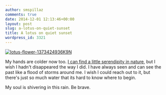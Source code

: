 ```yaml
---
author: smspillaz
comments: true
date: 2014-12-01 12:13:46+00:00
layout: post
slug: a-lotus-on-quiet-sunset
title: A lotus on quiet sunset
wordpress_id: 3321
---
```


[![lotus-flower-1373424936K9N](https://smspillaz.files.wordpress.com/2014/12/lotus-flower-1373424936k9n.jpg?w=300)](https://smspillaz.files.wordpress.com/2014/12/lotus-flower-1373424936k9n.jpg)

My hands are colder now too. [I can find a little serendipity in nature](https://www.youtube.com/watch?v=Ir3eFSGtfiU), but I wish I hadn't disappeared the way I did. I have always seen and can see the past like a flood of storms around me. I wish I could reach out to it, but there's just so much water that its hard to know where to begin.

My soul is shivering in this rain. Be brave.
